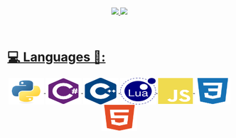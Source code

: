 ### 
<div align="center">
  <a href="https://github.com/samuel06santos">
   <img height="160em" src="https://github-readme-stats.vercel.app/api/top-langs/?username=samuel06santos&locale=pt-br&hide=Jupyter%20Notebook&exclude_repo=Sistema-WEB&layout=compact&langs_count=10&theme=midnight-purple"/>
   <img height="160em" src="https://github-readme-stats.vercel.app/api?username=samuel06santos&card_width=400&show_icons=true&theme=midnight-purple&include_all_commits=true&count_private=true&text_bold=false&hide=prs,issues&custom_title=Minhas%20Estatísticas"/>
</div>
<br><br>
<div>
  <h1>                💻 Languages 📖:                </h1>
  <p align="center">
    <img align="center" alt="Sam-Python" height="60" width="80" src="https://raw.githubusercontent.com/devicons/devicon/master/icons/python/python-original.svg">
    <img align="center" alt="Sam-Csharp" height="60" width="80" src="https://raw.githubusercontent.com/devicons/devicon/master/icons/csharp/csharp-plain.svg">
    <img align="center" alt="Sam-Csharp" height="60" width="80" src="https://raw.githubusercontent.com/devicons/devicon/master/icons/cplusplus/cplusplus-plain.svg">
    <img align="center" alt="Sam-Lua" height="60" width="80" src="https://raw.githubusercontent.com/devicons/devicon/master/icons/lua/lua-plain-wordmark.svg">
    <img align="center" alt="Sam-Js" height="60" width="80" src="https://raw.githubusercontent.com/devicons/devicon/master/icons/javascript/javascript-plain.svg">
    <img align="center" alt="Sam-CSS" height="60" width="80" src="https://raw.githubusercontent.com/devicons/devicon/master/icons/css3/css3-plain.svg">
    <img align="center" alt="Sam-HTML" height="60" width="80" src="https://raw.githubusercontent.com/devicons/devicon/master/icons/html5/html5-plain.svg">
  </p>
</div>
